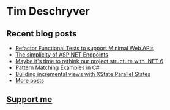 # Tim Deschryver

<!-- prettier-ignore-start -->
<!-- BLOG:START -->

## Recent blog posts

- [Refactor Functional Tests to support Minimal Web APIs](https://timdeschryver.dev/blog/refactor-functional-tests-to-support-minimal-web-apis)
- [The simplicity of ASP.NET Endpoints](https://timdeschryver.dev/blog/the-simplicity-of-net-endpoints)
- [Maybe it's time to rethink our project structure with .NET 6](https://timdeschryver.dev/blog/maybe-its-time-to-rethink-our-project-structure-with-dot-net-6)
- [Pattern Matching Examples in C#](https://timdeschryver.dev/blog/pattern-matching-examples-in-csharp)
- [Building incremental views with XState Parallel States](https://timdeschryver.dev/blog/building-incremental-views-with-xstate-parallel-states)
- [More posts](https://timdeschryver.dev/blog)

<!-- BLOG:END -->
<!-- prettier-ignore-end -->

## [Support me](https://www.paypal.com/donate/?hosted_button_id=59M5TFPQJS8SQ)
